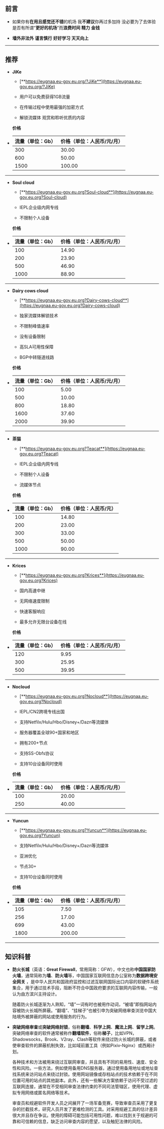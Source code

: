 ## 前言

- 如果你有**在用且感觉还不错**的机场 我**不建议**你再过多加持 没必要为了去体验是否有所谓“**更好的机场**”而**浪费时间** **精力** **金钱**

- **墙外非法外** **谨言慎行** **好好学习** **天天向上**

------

## 推荐

- **JiKe**

  - [**https://eugnaa.eu-gov.eu.org/?JiKe**](https://eugnaa.eu-gov.eu.org/?JiKe)

  - 用户可以免费获得1GB流量

  - 在传输过程中使用最强的加密方式

  - 解锁流媒体 观赏和聆听优质的内容

  **价格**

- | 流量（单位：Gb） | 价格（单位：人民币/元/月） |
  | ---------------- | -------------------------- |
  | 300              | 30.00                      |
  | 600              | 50.00                      |
  | 1500             | 100.00                     |

------

- **Soul cloud**

  - [**https://eugnaa.eu-gov.eu.org?Soul-cloud**](https://eugnaa.eu-gov.eu.org?Soul-cloud)

  - IEPL企业级内网专线

  - 不限制个人设备

  **价格**

- | 流量（单位：Gb） | 价格（单位：人民币/元/月） |
  | ---------------- | -------------------------- |
  | 100              | 14.90                      |
  | 200              | 23.90                      |
  | 500              | 46.90                      |
  | 1000             | 88.90                      |

------

- **Dairy cows cloud**

  - [**https://eugnaa.eu-gov.eu.org?Dairy-cows-cloud**](https://eugnaa.eu-gov.eu.org?Dairy-cows-cloud)

  - 独家流媒体解锁技术

  - 不限制峰值速率

  - 没有设备限制

  - 高SLA可用性保障

  - BGP中转隧道线路

  **价格**

- | 流量（单位：Gb） | 价格（单位：人民币/元/月） |
  | ---------------- | -------------------------- |
  | 100              | 5.00                       |
  | 500              | 10.00                      |
  | 800              | 18.80                      |
  | 1600             | 37.60                      |
  | 2000             | 39.90                      |

------

- **茶猫**

  - [**https://eugnaa.eu-gov.eu.org?Teacat**](https://eugnaa.eu-gov.eu.org?Teacat)

  - IEPL企业级内网专线

  - 不限制个人设备

  - 流媒体节点

  **价格**

- | 流量（单位：Gb） | 价格（单位：人民币/元）   |
  | ---------------- | -----------------------|
  | 100              | 14.80                  |
  | 200              | 23.00                  |
  | 300              | 33.00                  |
  | 500              | 50.00                  |
  | 1000             | 90.00                  |

------

- **Krices**

  - [**https://eugnaa.eu-gov.eu.org?Krices**](https://eugnaa.eu-gov.eu.org?Krices)

  - 国内高速中继

  - 无网络速度限制

  - 快速客服响应

  - 最多允许无限台设备在线

  **价格**

- | 流量（单位：Gb） | 价格（单位：人民币/元/月） |
   | ---------------- | -------------------------- |
   | 120              | 9.95                       |
   | 300              | 25.95                      |
   | 500              | 39.95                      |

------

- **Nocloud**

  - [**https://eugnaa.eu-gov.eu.org?Nocloud**](https://eugnaa.eu-gov.eu.org?Nocloud)

  - IEPL/CN2跨境专线出国

  - 支持Netfilx/Hulu/Hbo/Disney+/Dazn等流媒体

  - 服务器覆盖全球90+国家和地区

  - 拥有200+节点

  - 支持SS-Obfs协议

  - 支持10台设备同时使用

  **价格**

- | 流量（单位：Gb） | 价格（单位：人民币/元/月） |
   | ---------------- | -------------------------- |
   | 100              | 20.00                      |
   | 250              | 40.00                      |

------

- **Yuncun**

  - [**https://eugnaa.eu-gov.eu.org?Yuncun**](https://eugnaa.eu-gov.eu.org?Yuncun)

  - 支持Netfilx/Hulu/Hbo/Disney+/Dazn等流媒体

  - 亚洲优化

  - 节点30+

  - 支持10台设备同时使用

  **价格**

- | 流量（单位：Gb） | 价格（单位：人民币/元/月） |
   | ---------------- | -------------------------- |
   | 105              | 7.50                       |
   | 256              | 17.00                      |
   | 699              | 43.00                      |
   | 1800             | 200.00                     |

------

## 知识科普

- **防火长城**（英语：**Great Firewall**，常用简称：GFW），中文也称**中国国家防火墙**，通常简称为**墙**、**防火墙**等，中国国家互联网信息办公室称为**数据跨境安全网关** ，是中华人民共和国政府监控和过滤互联网国际出口内容的软硬件系统集合，用于通过技术手段，阻断不符合中国政府要求的互联网内容传输，一般认为由方滨兴主持设计。

  随着防火长城逐渐为人熟知，“墙”一词有时也被用作动词，“被墙”即指网站内容被防火长城所屏蔽。“翻墙”、“挂梯子”也被引申为突破网络审查浏览中国大陆境外被屏蔽的网站或使用服务的行为。

- **突破网络审查**或**突破网络封锁**，俗称**翻墙**、**科学上网**、**魔法上网**、**留学上网**。突破网络审查的软件通常被称作**翻墙软件**，俗称**梯子**，比如VPN，Shadowsocks，Brook、V2ray、Clash等软件来绕过防火长城的屏蔽，或者使审查软件的屏蔽机制失效，比如域前置工具（例如Pixiv-Nginx）或西厢计划。

  各种技术和方法被用来绕过互联网审查，并且具有不同的易用性、速度、安全性和风险。一些方法，例如使用备用DNS服务器，通过使用备用地址或地址查找系统来访问站点来绕过封锁。使用网站镜像或存档站点的技术依赖于在不同位置可用的站点的其他副本。此外，还有一些解决方案依赖于访问不受过滤的互联网连接，通常在不受相同审查法律约束的不同司法管辖区，使用代理、虚拟专用网络或匿名网络等技术。

  审查员和规避软件开发人员之间展开了一场军备竞赛，导致审查员采用了更复杂的拦截技术，研究人员开发了更难检测的工具。对采用规避工具的估计差异很大并且存在争议。使用的障碍可能包括可用性问题，难以找到关于规避的可靠和可信赖的信息，缺乏访问审查内容的愿望，以及触犯法律的风险。
